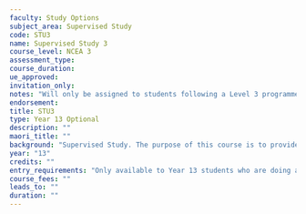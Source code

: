 ```yaml
---
faculty: Study Options
subject_area: Supervised Study
code: STU3
name: Supervised Study 3
course_level: NCEA 3
assessment_type: 
course_duration: 
ue_approved: 
invitation_only: 
notes: "Will only be assigned to students following a Level 3 programme or students approved by the SLT due to workload issues eg: two portfolio subjects."
endorsement: 
title: STU3
type: Year 13 Optional
description: ""
maori_title: ""
background: "Supervised Study. The purpose of this course is to provide supervised silent study time."
year: "13"
credits: ""
entry_requirements: "Only available to Year 13 students who are doing a full academic course. Full attendance and a positive attitude to Study is required."
course_fees: ""
leads_to: ""
duration: ""
---
```

